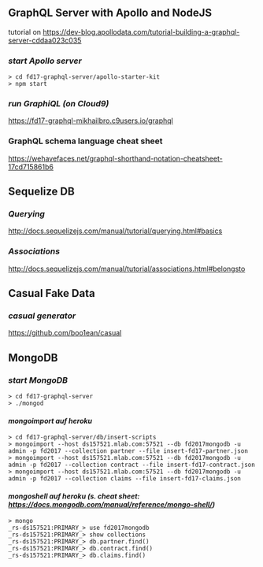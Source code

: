 ## GraphQL Server with Apollo and NodeJS 
tutorial on https://dev-blog.apollodata.com/tutorial-building-a-graphql-server-cddaa023c035

### _start Apollo server_
```
> cd fd17-graphql-server/apollo-starter-kit
> npm start
```

### _run GraphiQL (on Cloud9)_
https://fd17-graphql-mikhailbro.c9users.io/graphql


### GraphQL schema language cheat sheet
https://wehavefaces.net/graphql-shorthand-notation-cheatsheet-17cd715861b6


## Sequelize DB
### _Querying_
http://docs.sequelizejs.com/manual/tutorial/querying.html#basics

### _Associations_
http://docs.sequelizejs.com/manual/tutorial/associations.html#belongsto

## Casual Fake Data
### _casual generator_
https://github.com/boo1ean/casual



## MongoDB
### _start MongoDB_
```
> cd fd17-graphql-server
> ./mongod 
```


#### _mongoimport auf heroku_
```
> cd fd17-graphql-server/db/insert-scripts
> mongoimport --host ds157521.mlab.com:57521 --db fd2017mongodb -u admin -p fd2017 --collection partner --file insert-fd17-partner.json
> mongoimport --host ds157521.mlab.com:57521 --db fd2017mongodb -u admin -p fd2017 --collection contract --file insert-fd17-contract.json 
> mongoimport --host ds157521.mlab.com:57521 --db fd2017mongodb -u admin -p fd2017 --collection claims --file insert-fd17-claims.json 
```


#### _mongoshell auf heroku (s. cheat sheet: https://docs.mongodb.com/manual/reference/mongo-shell/)_
```
> mongo
_rs-ds157521:PRIMARY_> use fd2017mongodb
_rs-ds157521:PRIMARY_> show collections
_rs-ds157521:PRIMARY_> db.partner.find()
_rs-ds157521:PRIMARY_> db.contract.find()
_rs-ds157521:PRIMARY_> db.claims.find()
```